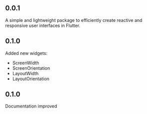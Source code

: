 ## 0.0.1

A simple and lightweight package to efficiently create reactive and responsive user interfaces in Flutter.

## 0.1.0

Added new widgets:
- ScreenWidth
- ScreenOrientation
- LayoutWidth
- LayoutOrientation

## 0.1.0

Documentation improved
